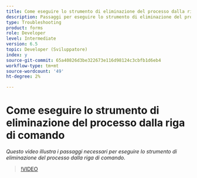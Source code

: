 ```yaml
---
title: Come eseguire lo strumento di eliminazione del processo dalla riga di comando
description: Passaggi per eseguire lo strumento di eliminazione del processo dalla riga di comando per eliminare i record dalla tabella di Job Manager
type: Troubleshooting
product: forms
role: Developer
level: Intermediate
version: 6.5
topic: Developer (Sviluppatore)
index: y
source-git-commit: 65a40826d3be322673e116d98124c3cbfb1d6eb4
workflow-type: tm+mt
source-wordcount: '49'
ht-degree: 2%

---
```



# Come eseguire lo strumento di eliminazione del processo dalla riga di comando

*Questo video illustra i passaggi necessari per eseguire lo strumento di eliminazione del processo dalla riga di comando.*

>[!VIDEO](https://video.tv.adobe.com/v/335508?quality=9&learn=on)
